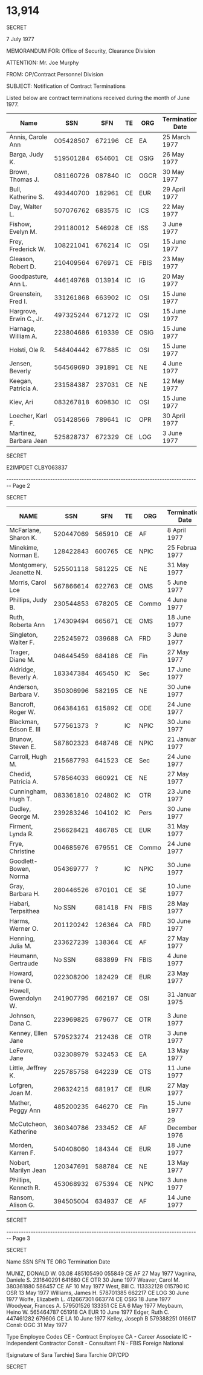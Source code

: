 # 13,914

SECRET

7 July 1977

MEMORANDUM FOR: Office of Security, Clearance Division

ATTENTION: Mr. Joe Murphy

FROM: OP/Contract Personnel Division

SUBJECT: Notification of Contract Terminations

Listed below are contract terminations received during the month of June 1977.

| Name                    | SSN       | SFN    | TE  | ORG  | Termination Date |
| ----------------------- | --------- | ------ | --- | ---- | ---------------- |
| Annis, Carole Ann       | 005428507 | 672196 | CE  | EA   | 25 March 1977    |
| Barga, Judy K.          | 519501284 | 654601 | CE  | OSIG | 26 May 1977      |
| Brown, Thomas J.        | 081160726 | 087840 | IC  | OGCR | 30 May 1977      |
| Bull, Katherine S.      | 493440700 | 182961 | CE  | EUR  | 29 April 1977    |
| Day, Walter L.          | 507076762 | 683575 | IC  | ICS  | 22 May 1977      |
| Fishow, Evelyn M.       | 291180012 | 546928 | CE  | ISS  | 3 June 1977      |
| Frey, Frederick W.      | 108221041 | 676214 | IC  | OSI  | 15 June 1977     |
| Gleason, Robert D.      | 210409564 | 676971 | CE  | FBIS | 23 May 1977      |
| Goodpasture, Ann L.     | 446149768 | 013914 | IC  | IG   | 20 May 1977      |
| Greenstein, Fred I.     | 331261868 | 663902 | IC  | OSI  | 15 June 1977     |
| Hargrove, Erwin C., Jr. | 497325244 | 671272 | IC  | OSI  | 15 June 1977     |
| Harnage, William A.     | 223804686 | 619339 | CE  | OSIG | 15 June 1977     |
| Holsti, Ole R.          | 548404442 | 677885 | IC  | OSI  | 15 June 1977     |
| Jensen, Beverly         | 564569690 | 391891 | CE  | NE   | 4 June 1977      |
| Keegan, Patricia A.     | 231584387 | 237031 | CE  | NE   | 12 May 1977      |
| Kiev, Ari               | 083267818 | 609830 | IC  | OSI  | 15 June 1977     |
| Loecher, Karl F.        | 051428566 | 789641 | IC  | OPR  | 30 April 1977    |
| Martinez, Barbara Jean  | 525828737 | 672329 | CE  | LOG  | 3 June 1977      |

SECRET

E2IMPDET
CLBY063837


-------------------------------------------------------------------------------- Page 2

SECRET

| NAME                    | SSN       | SFN    | TE  | ORG   | Termination Date |
| ----------------------- | --------- | ------ | --- | ----- | ---------------- |
| McFarlane, Sharon K.    | 520447069 | 565910 | CE  | AF    | 8 April 1977     |
| Minekime, Norman E.     | 128422843 | 600765 | CE  | NPIC  | 25 February 1977 |
| Montgomery, Jeanette N. | 525501118 | 581225 | CE  | NE    | 31 May 1977      |
| Morris, Carol Lce       | 567866614 | 622763 | CE  | OMS   | 5 June 1977      |
| Phillips, Judy B.       | 230544853 | 678205 | CE  | Commo | 4 June 1977      |
| Ruth, Roberta Ann       | 174309494 | 665671 | CE  | OMS   | 18 June 1977     |
| Singleton, Walter F.    | 225245972 | 039688 | CA  | FRD   | 3 June 1977      |
| Trager, Diane M.        | 046445459 | 684186 | CE  | Fin   | 27 May 1977      |
| Aldridge, Beverly A.    | 183347384 | 465450 | IC  | Sec   | 17 June 1977     |
| Anderson, Barbara V.    | 350306996 | 582195 | CE  | NE    | 30 June 1977     |
| Bancroft, Roger W.      | 064384161 | 615892 | CE  | ODE   | 24 June 1977     |
| Blackman, Edson E. III  | 577561373 | ?      | IC  | NPIC  | 30 June 1977     |
| Brunow, Steven E.       | 587802323 | 648746 | CE  | NPIC  | 21 January 1977  |
| Carroll, Hugh M.        | 215687793 | 641523 | CE  | Sec   | 24 June 1977     |
| Chedid, Patricia A.     | 578564033 | 660921 | CE  | NE    | 27 May 1977      |
| Cunningham, Hugh T.     | 083361810 | 024802 | IC  | OTR   | 23 June 1977     |
| Dudley, George M.       | 239283246 | 104102 | IC  | Pers  | 30 June 1977     |
| Firment, Lynda R.       | 256628421 | 486785 | CE  | EUR   | 31 May 1977      |
| Frye, Christine         | 004685976 | 679551 | CE  | Commo | 24 June 1977     |
| Goodlett-Bowen, Norma   | 054369777 | ?      | IC  | NPIC  | 30 June 1977     |
| Gray, Barbara H.        | 280446526 | 670101 | CE  | SE    | 10 June 1977     |
| Habari, Terpsithea      | No SSN    | 681418 | FN  | FBIS  | 28 May 1977      |
| Harms, Werner O.        | 201120242 | 126364 | CA  | FRD   | 30 June 1977     |
| Henning, Julia M.       | 233627239 | 138364 | CE  | AF    | 27 May 1977      |
| Heumann, Gertraude      | No SSN    | 683899 | FN  | FBIS  | 4 June 1977      |
| Howard, Irene O.        | 022308200 | 182429 | CE  | EUR   | 23 May 1977      |
| Howell, Gwendolyn W.    | 241907795 | 662197 | CE  | OSI   | 31 January 1975  |
| Johnson, Dana C.        | 223969825 | 679677 | CE  | OTR   | 3 June 1977      |
| Kenney, Ellen Jane      | 579523274 | 212436 | CE  | OTR   | 3 June 1977      |
| LeFevre, Jane           | 032308979 | 532453 | CE  | EA    | 13 May 1977      |
| Little, Jeffrey K.      | 225785758 | 642239 | CE  | OTS   | 11 June 1977     |
| Lofgren, Joan M.        | 296324215 | 681917 | CE  | EUR   | 27 May 1977      |
| Mather, Peggy Ann       | 485200235 | 646270 | CE  | Fin   | 15 June 1977     |
| McCutcheon, Katherine   | 360340786 | 233452 | CE  | AF    | 29 December 1976 |
| Morden, Karren F.       | 540408060 | 184344 | CE  | EUR   | 18 June 1977     |
| Nobert, Marilyn Jean    | 120347691 | 588784 | CE  | NE    | 13 May 1977      |
| Phillips, Kenneth R.    | 453068932 | 675394 | CE  | NPIC  | 3 June 1977      |
| Ransom, Alison G.       | 394505004 | 634937 | CE  | AF    | 14 June 1977     |

SECRET


-------------------------------------------------------------------------------- Page 3

SECRET

Name SSN SFN TE ORG Termination Date

MUNIZ, DONALD W. 03.08
485105490 055849 CE AF 27 May 1977
Vagnina, Daniele S. 231640291 641680 CE OTR 30 June 1977
Weaver, Carol M. 380361880 586457 CE AF 10 May 1977
West, Bill C. 113332128 015790 IC OSR 13 May 1977
Williams, James H. 578701385 662217 CE LOG 30 June 1977
Wolfe, Elizabeth L. 412667301 663774 CE OSIG 18 June 1977
Woodyear, Frances A. 579501526 133351 CE EA 6 May 1977
Meybaum, Heino W. 565464787 051918 CA EUR 10 June 1977
Edger, Ruth C. 447461282 679606 CE LA 10 June 1977
Kelley, Joseph B 579388251 016617 Consl: OGC 31 May 1977

Type Employee Codes
CE - Contract Employee
CA - Career Associate
IC - Independent Contractor
Conslt - Consultant
FN - FBIS Foreign National

![signature of Sara Tarchie]
Sara Tarchie
OP/CPD

SECRET

